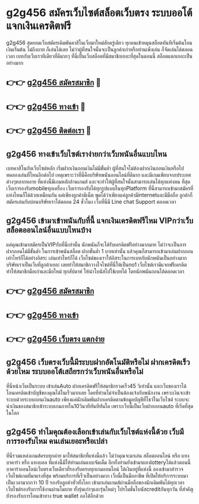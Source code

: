 # g2g456 สมัครเว็บไซต์สล็อตเว็บตรง ระบบออโต้ แจกเงินเครดิตฟรี

g2g456 สุดยอดเว็บสมัครเดิมพันคาสิโนเว็บมาใหม่สักครู่เดียว ทุกคนเข้าหมุนสล็อตทันทีเริ่มต้นโอนเงินเริ่มต้น ไม่ถึงบาท ก็เล่นได้เลย ไม่ว่าผู้ที่สนใจนั้นจะเป็นลูกค้าเก่าหรือท่านเพิ่งเล่น ก็จัดเล่นได้ตลอดเวลา เบทกับเว็บเราทีเดียวที่ดีมากๆ ที่นี่เป็นเว็บสล็อตที่มีสมาชิกเยอะที่สุดในตอนนี้ สล็อตแตกเยอะเป็นอย่างมาก

## 👉👉 [g2g456 สมัครสมาชิก](https://bit.ly/3Ckzg5n) 🎰
## 👉👉 [g2g456 ทางเข้า](https://bit.ly/3Ckzg5n) 🎰
## 👉👉 [g2g456 ติดต่อเรา](https://bit.ly/3Ckzg5n) 🎰

## g2g456 ทางเข้าเว็บไซต์เราง่ายกว่าเว็บพนันอื่นแบบไหน
เบทคาสิโนกับเว็บไซต์หลัก เริ่มฝากเงินถอนเงินไม่มีขั้นต่ำ ผู้ที่สนใจไม่ต้องฝากเงินถอนเงินหรือไปทดลองเล่นที่ไหนอีกต่อไป เหตุเพราะว่าที่นี่คือบริษัทพนันออนไลน์ที่ดีมาก และมีเกมเพียบจากประเทศต่างๆหลากหลาย ที่แห่งนี้มีเกมหลักล้านเกมส์ และจะทำให้ผู้ที่สนใจนั้นสามารถเล่นได้ทุกแห่งหน ที่สุดเว็บเรารองรับmobileทุกเครื่อง เว็บเรารองรับได้ทุกรูปแบบในทุกPlatform ที่นี่สามารถเข้ามาสมัครที่แห่งไหนก็ได้ด้วยเหมือนกัน แค่เพียงลูกค้ามีเน็ต พูดได้ว่าเพียงแค่ลูกค้ามีinternetและมีมือถือ ลูกค้าก็สมัครเล่นกับบ่อนบริษัทเราได้ตลอด 24 ชั่วโมง เว็บที่นี่มี Line chat Support ตลอดเวลา

## g2g456 เข้ามาเข้าพนันกับที่นี้ แจกเงินเครดิตฟรีไหม VIPกว่าเว็บสล็อตออนไลน์อื่นแบบไหนบ้าง
แค่คุณเข้ามาสมัครเป็นVIPกับที่นี่เท่านั้น นักพนันก็จะได้รับเครดิตฟรีอย่างมากมาย ไม่ว่าจะเป็นการฝากถอนไม่มีขั้นต่ำ ในการเข้าพนันสล็อต ฝากขั้นต่ำ 1 บาทเท่านั้น แล้วคุณก็สามารถเข้ามาเล่นฝากถอนเท่าไหร่ก็ได้อย่างอิสระ เล่นเท่าไหร่ก็ได้ เว็บไซต์ของเราให้อิสระในการเบทกับนักพนันเป็นอย่างมาก บริษัทเราเป็นเว็บที่ลูกค้าเยอะ เลยทำให้สมาชิกวางใจไซต์ที่นี่ให้เป็นno1 เว็บไซต์เรามีแจกฟรีเครดิต ทำให้สมาชิกมือเก่าและมือใหม่ ทุกสัปดาห์ ให้นำโบนัสไปใช้เบทได้ โดยนักพนันถอนได้ตลอดเวลา

## 👉👉 [g2g456 สมัครสมาชิก](https://bit.ly/3Ckzg5n)
## 👉👉 [g2g456 ทางเข้า](https://bit.ly/3Ckzg5n)
## 👉👉 [g2g456 เว็บตรง แตกง่าย](https://bit.ly/3Ckzg5n)

## g2g456 เว็บตรงเว็บนี้มีระบบฝากอัตโนมัติหรือไม่ ฝากเครดิตเร็วด้วยไหม ระบบออโต้เสถียรกว่าเว็บพนันอื่นหรือไม่
ที่นี่หน้าเว็บเป็นระบบ เข้าเล่นAuto ฝากเครดิตฟรีให้สมาชิกรวดเร็ว45 วิเท่านั้น และเว็บของเราได้โอนเครดิตเข้าบัญชีของคุณได้ในเร็วมากเลย โดยที่ท่านไม่จำเป็นต้องแจ้งกับพนักงาน เพราะเงินจะเข้าระบบด้วยระบบถอนเงินauto เพียงแค่นักเดิมพันฝากเครดิตตามข้อมูลบัญชีที่โชว์ในเว็บไซต์ ระบบจะนำเงินของสมาชิกเข้าระบบเกมภายใน10วินาทีทันทีทันใด เพราะเว็บนี้เป็นเว็บฝากถอนauto ที่เริ่ดที่สุด ในโลก

## g2g456 ทำไมคุณต้องเลือกเข้าเล่นกับเว็บไซต์แห่งนี้ด้วย เว็บมีการรองรับไหม คนเล่นเยอะหรือเปล่า
ที่นี่รวมแหล่งเกมส์ครบทุกค่าย มาให้สมาชิกที่แห่งนี้แล้ว ไม่ว่าคุณจะมาเล่น สล็อตออนไลน์ หรือ แทงบาคาร่า หรือ แทงบอล ที่แห่งนี้มีให้ท่านเล่นแบบจัดเต็ม อีกทั้งท่านยังเข้ามาแทงlotteryได้แล้วตอนนี้ บาคาร่าออนไลน์เว็บตรงเว็บเดียวที่รองรับครบทุกเกมออนไลน์ ได้เงินอยู่ที่แห่งนี้ ลองเข้ามาสำรวจเว็บไซต์เกมที่มาแรงที่สุด พร้อมบริการที่เร็วเป็นอย่างมาก เว็บนี้เป็นมืออาชีพ ที่เปิดให้บริการระบบมาเป็นเวลามากกว่า 10 ปี รองรับลูกค้าทั่วทั้งโลก เข้ามาเล่นเกมส์ผ่านมือถือของนักเดิมพันได้ทุกเวลา เว็บไซต์รองรับการใช้งานผ่านโมบาย ทั้งรุ่นเก่าๆและรุ่นใหม่ๆ โปรโมชั่นโบนัสcreditกันทุกวัน ที่สำคัญยังรองรับการโอนเข้าทาง true wallet ออโต้อีกด้วย
